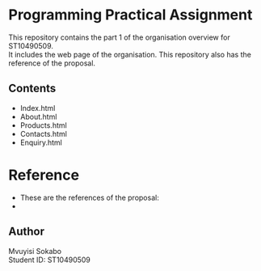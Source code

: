 # Programming Practical Assignment

This repository contains the part 1 of the organisation overview for ST10490509.  
It includes the web page of the organisation.
This repository also has the reference of the proposal.

## Contents
- Index.html
- About.html
- Products.html
- Contacts.html
- Enquiry.html
# Reference
- These are the references of the proposal:
- 

## Author
Mvuyisi Sokabo  
Student ID: ST10490509
